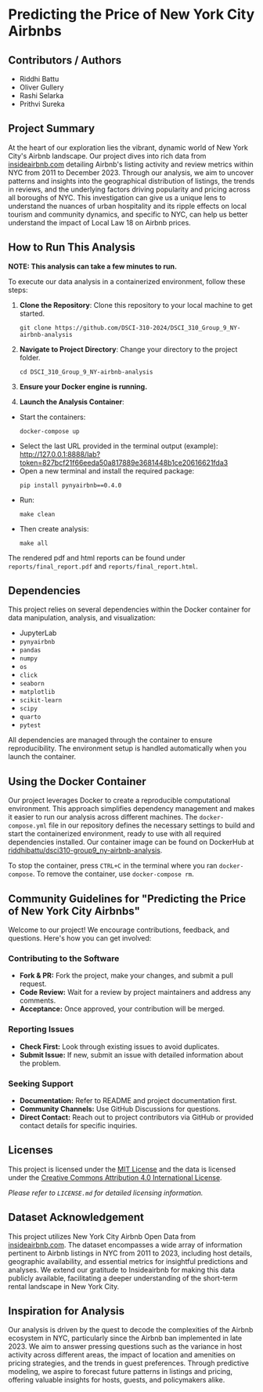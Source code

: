 # Predicting the Price of New York City Airbnbs

## Contributors / Authors
- Riddhi Battu
- Oliver Gullery
- Rashi Selarka
- Prithvi Sureka

## Project Summary
At the heart of our exploration lies the vibrant, dynamic world of New York City's Airbnb landscape. Our project dives into rich data from [insideairbnb.com](http://insideairbnb.com/get-the-data/) detailing Airbnb's listing activity and review metrics within NYC from 2011 to December 2023. Through our analysis, we aim to uncover patterns and insights into the geographical distribution of listings, the trends in reviews, and the underlying factors driving popularity and pricing across all boroughs of NYC. This investigation can give us a unique lens to understand the nuances of urban hospitality and its ripple effects on local tourism and community dynamics, and specific to NYC, can help us better understand the impact of Local Law 18 on Airbnb prices.

## How to Run This Analysis

**NOTE: This analysis can take a few minutes to run.**

To execute our data analysis in a containerized environment, follow these steps:

1. **Clone the Repository**: Clone this repository to your local machine to get started.
   ```
   git clone https://github.com/DSCI-310-2024/DSCI_310_Group_9_NY-airbnb-analysis
   ```
2. **Navigate to Project Directory**: Change your directory to the project folder.
   ```
   cd DSCI_310_Group_9_NY-airbnb-analysis
   ```
3. **Ensure your Docker engine is running.**

4. **Launch the Analysis Container**:
   
- Start the containers:
  ```
  docker-compose up
  ```
- Select the last URL provided in the terminal output (example): http://127.0.0.1:8888/lab?token=827bcf21f66eeda50a817889e3681448b1ce20616621fda3
- Open a new terminal and install the required package:
  ```
  pip install pynyairbnb==0.4.0
  ```
- Run:
  ```
  make clean
  ```
- Then create analysis:
  ```
  make all
  ```

The rendered pdf and html reports can be found under `reports/final_report.pdf` and `reports/final_report.html`.

## Dependencies

This project relies on several dependencies within the Docker container for data manipulation, analysis, and visualization:
- JupyterLab
- `pynyairbnb`
- `pandas`
- `numpy`
- `os`
- `click`
- `seaborn`
- `matplotlib`
- `scikit-learn`
- `scipy`
- `quarto`
- `pytest`

All dependencies are managed through the container to ensure reproducibility. The environment setup is handled automatically when you launch the container.

## Using the Docker Container

Our project leverages Docker to create a reproducible computational environment. This approach simplifies dependency management and makes it easier to run our analysis across different machines. The `docker-compose.yml` file in our repository defines the necessary settings to build and start the containerized environment, ready to use with all required dependencies installed. Our container image can be found on DockerHub at [riddhibattu/dsci310-group9_ny-airbnb-analysis](https://hub.docker.com/r/riddhibattu/dsci310-group9_ny-airbnb-analysis).

To stop the container, press `CTRL+C` in the terminal where you ran `docker-compose`. To remove the container, use `docker-compose rm`.

## Community Guidelines for "Predicting the Price of New York City Airbnbs"

Welcome to our project! We encourage contributions, feedback, and questions. Here's how you can get involved:

### Contributing to the Software
- **Fork & PR:** Fork the project, make your changes, and submit a pull request.
- **Code Review:** Wait for a review by project maintainers and address any comments.
- **Acceptance:** Once approved, your contribution will be merged.

### Reporting Issues
- **Check First:** Look through existing issues to avoid duplicates.
- **Submit Issue:** If new, submit an issue with detailed information about the problem.

### Seeking Support
- **Documentation:** Refer to README and project documentation first.
- **Community Channels:** Use GitHub Discussions for questions.
- **Direct Contact:** Reach out to project contributors via GitHub or provided contact details for specific inquiries.

## Licenses

This project is licensed under the [MIT License](./LICENSE) and the data is licensed under the [Creative Commons Attribution 4.0 International License](./LICENSE).

_Please refer to `LICENSE.md` for detailed licensing information._

## Dataset Acknowledgement

This project utilizes New York City Airbnb Open Data from [insideairbnb.com](http://insideairbnb.com/get-the-data/). The dataset encompasses a wide array of information pertinent to Airbnb listings in NYC from 2011 to 2023, including host details, geographic availability, and essential metrics for insightful predictions and analyses. We extend our gratitude to Insideairbnb for making this data publicly available, facilitating a deeper understanding of the short-term rental landscape in New York City.

## Inspiration for Analysis

Our analysis is driven by the quest to decode the complexities of the Airbnb ecosystem in NYC, particularly since the Airbnb ban implemented in late 2023. We aim to answer pressing questions such as the variance in host activity across different areas, the impact of location and amenities on pricing strategies, and the trends in guest preferences. Through predictive modeling, we aspire to forecast future patterns in listings and pricing, offering valuable insights for hosts, guests, and policymakers alike. 

